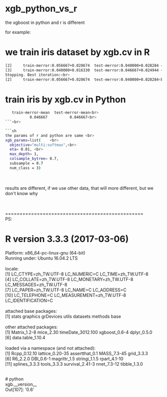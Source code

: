 # xgb_python_vs_r

the xgboost in python and r is different<br>

for example:<br>
# we train iris dataset by xgb.cv in R <br> 
```sh
[2]     train-merror:0.056667+0.028674  test-merror:0.040000+0.028284 <br>
[3]     train-merror:0.040000+0.016330  test-merror:0.046667+0.024944 <br>
Stopping. Best iteration:<br>
[2]     train-merror:0.056667+0.028674  test-merror:0.040000+0.028284<br>
```
# train iris by xgb.cv in Python <br>
```sh
   train-merror-mean  test-merror-mean<br>
           0.046667          0.046667<br>
```<br>

```sh
the params of r and python are same <br>
xgb_params=list( 	<br>
  objective="multi:softmax",<br>
  eta= 0.01, <br>
  max_depth= 1, 
  colsample_bytree= 0.7,
  subsample = 0.7
  num_class = 3)
```
<br><br>
results are different, if we use other data, that will more different, but we don't know why
<br><br><br>


================================================<br>
PS:<br>
# R version 3.3.3 (2017-03-06)   <br>
Platform: x86_64-pc-linux-gnu (64-bit)<br>
Running under: Ubuntu 16.04.2 LTS<br>
<br>
locale:<br>
 [1] LC_CTYPE=zh_TW.UTF-8       LC_NUMERIC=C               LC_TIME=zh_TW.UTF-8       <br>
 [4] LC_COLLATE=zh_TW.UTF-8     LC_MONETARY=zh_TW.UTF-8    LC_MESSAGES=zh_TW.UTF-8   <br>
 [7] LC_PAPER=zh_TW.UTF-8       LC_NAME=C                  LC_ADDRESS=C              <br>
[10] LC_TELEPHONE=C             LC_MEASUREMENT=zh_TW.UTF-8 LC_IDENTIFICATION=C       <br>
<br>
attached base packages:<br>
[1] stats     graphics  grDevices utils     datasets  methods   base     <br>
<br>
other attached packages:<br>
[1] Matrix_1.2-8      mice_2.30         timeDate_3012.100 xgboost_0.6-4     dplyr_0.5.0      <br>
[6] data.table_1.10.4<br>
<br>
loaded via a namespace (and not attached):<br>
 [1] Rcpp_0.12.10    lattice_0.20-35 assertthat_0.1  MASS_7.3-45     grid_3.3.3     <br>
 [6] R6_2.2.0        DBI_0.6-1       magrittr_1.5    stringi_1.1.5   rpart_4.1-10   <br>
[11] splines_3.3.3   tools_3.3.3     survival_2.41-3 nnet_7.3-12     tibble_1.3.0  <br>

<br>
# python<br>
xgb.__version__<br>
Out[107]: '0.6'








